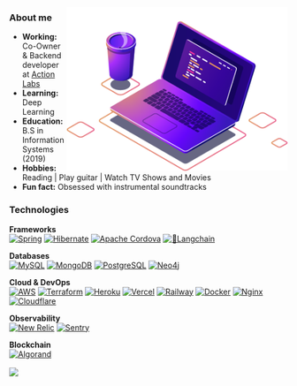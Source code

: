<!--- 
<h2> 𝐇𝐞𝐥𝐥𝐨 𝐭𝐡𝐞𝐫𝐞, 𝐟𝐞𝐥𝐥𝐨𝐰
    <𝚌𝚘𝚍𝚎𝚛𝚜 />!
</h2>
--->

<img src="https://raw.githubusercontent.com/amycardoso/amycardoso/master/computer-illustration.png" min-width="400px"
    max-width="400px" width="400px" align="right" alt="Computador iuriCode">
    
<!--- 
<p align="left">
    <sup>
        <a href="https://github.com/antonkomarev/github-profile-views-counter">
            <img src="https://komarev.com/ghpvc/?username=amycardoso&color=380e82">
        </a>
    </sup>
--->

<h3>About me</h3>

<ul>
    <li><b>Working:</b> Co-Owner & Backend developer at <a href="https://www.actionlabs.com.br">Action Labs</a></li>
    <li><b>Learning:</b> Deep Learning </li>
    <li><b>Education:</b> B.S in Information Systems (2019)</li>
    <li><b>Hobbies:</b> Reading | Play guitar | Watch TV Shows and Movies </li>
    <li><b>Fun fact:</b> Obsessed with instrumental soundtracks</li>
</ul>

</p>

<p align="left">
<h3>Technologies</h3>

<b>Frameworks</b>
<br>
<a href="#" alt="Spring">
    <img alt="Spring" src="https://img.shields.io/badge/Spring-6DB33F?style=flat&logo=spring&logoColor=white"></a>
<a href="#" alt="Hibernate">
    <img alt="Hibernate"
        src="https://img.shields.io/badge/Hibernate-59666C?style=flat&logo=hibernate&logoColor=white"></a>
<a href="#" alt="Apache Cordova">
    <img alt="Apache Cordova"
        src="https://img.shields.io/badge/Apache Cordova-E8E8E8?style=flat&logo=apache-cordova&logoColor=black"></a>
<a href="#" alt="Langchain">
    <img alt="🦜Langchain"
        src="https://img.shields.io/badge/🦜 LangChain-000000?style=flat&logo=langchain&logoColor=white"></a>

<b>Databases</b>
<br>
<a href="#" alt="MySQL">
    <img alt="MySQL" src="https://img.shields.io/badge/MySQL-005C84?style=flat&logo=mysql&logoColor=white"></a>
<a href="#" alt="MongoDB">
    <img alt="MongoDB" src="https://img.shields.io/badge/MongoDB-47A248?style=flat&logo=mongodb&logoColor=white"></a>
<a href="#" alt="PostgreSQL">
    <img alt="PostgreSQL"
        src="https://img.shields.io/badge/PostgreSQL-316192?style=flat&logo=postgresql&logoColor=white"></a>
<a href="#" alt="Neo4j">
    <img alt="Neo4j" src="https://img.shields.io/badge/Neo4j-4581C3?style=flat&logo=neo4j&logoColor=white"></a>
<br>

<b>Cloud & DevOps</b>
<br>
<a href="#" alt="AWS">
    <img alt="AWS" src="https://img.shields.io/badge/Amazon_AWS-232F3E?style=flat&logo=amazon-aws&logoColor=white"></a>
<a href="#" alt="Terraform">
    <img alt="Terraform"
        src="https://img.shields.io/badge/Terraform-7647a7?style=flat&logo=terraform&logoColor=white"></a>
<a href="#" alt="Heroku">
    <img alt="Heroku" src="https://img.shields.io/badge/Heroku-430098?style=flat&logo=heroku&logoColor=white"></a>
<a href="#" alt="Vercel">
    <img alt="Vercel" src="https://img.shields.io/badge/Vercel-000000?style=flat&logo=Vercel&logoColor=white"></a>
<a href="#" alt="Railway">
    <img alt="Railway" src="https://img.shields.io/badge/Railway-0B0D0E?style=flat&logo=Railway&logoColor=white"></a>
<a href="#" alt="Docker">
    <img alt="Docker" src="https://img.shields.io/badge/Docker-2496ED?style=flat&logo=docker&logoColor=white"></a>
<a href="#" alt="Nginx">
    <img alt="Nginx" src="https://img.shields.io/badge/Nginx-009639?style=flat&logo=nginx&logoColor=white"></a>
<a href="#" alt="Cloudflare">
    <img alt="Cloudflare"
        src="https://img.shields.io/badge/Cloudflare-F38020?style=flat&logo=Cloudflare&logoColor=white"></a>
<br>

<b>Observability</b>
<br>
<a href="#" alt="New Relic">
    <img alt="New Relic"
        src="https://img.shields.io/badge/New Relic-1CE783?style=flat&logo=newrelic&logoColor=white"></a>
<a href="#" alt="Sentry">
    <img alt="Sentry" src="https://img.shields.io/badge/Sentry-362D59?style=flat&logo=sentry&logoColor=white"></a>
</p>

<b>Blockchain</b>
<br>
<a href="#" alt="Algorand">
    <img alt="Algorand" src="https://img.shields.io/badge/Algorand-000000?style=flat&logo=algorand&logoColor=white"></a>
</p>

<a href="https://github.com/anuraghazra/github-readme-stats">
    <img align="center"
        src="https://github-readme-stats.vercel.app/api/top-langs/?username=amycardoso&hide=PLpgSQL,TSQL,html,css,scss,ruby,php&langs_count=5&layout=compact&hide_title=true&count_private=true&theme=radical" />
</a>
